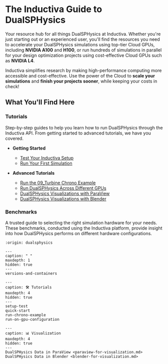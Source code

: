 # The Inductiva Guide to DualSPHysics

Your resource hub for all things DualSPHysics at Inductiva. Whether you're just starting out or an experienced user, you'll find the resources you need to accelerate your DualSPHysics simulations using top-tier Cloud GPUs, including **NVIDIA A100** and **H100**, or run hundreds of simulations in parallel for your design optimization projects using cost-effective Cloud GPUs such as **NVIDIA L4**.

Inductiva simplifies research by making high-performance computing more accessible and cost-effective. Use the power of the Cloud to **scale your simulations** and **finish your projects sooner**, while keeping your costs in check!

## What You'll Find Here

### Tutorials
Step-by-step guides to help you learn how to run DualSPHysics through the Inductiva API. From getting started to advanced tutorials, we have you covered.

* **Getting Started**
    - [Test Your Inductiva Setup](setup-test)
    - [Run Your First Simulation](quick-start)

* **Advanced Tutorials**
    - [Run the 09_Turbine Chrono Example](run-chrono-example)
    - [Run DualSPHysics Across Different GPUs](run-on-gpu-configuration)
    - [DualSPHysics Visualizations with ParaView](paraview-for-visualization)
    - [DualSPHysics Visualizations with Blender](blender-for-visualization)

### Benchmarks
A trusted guide to selecting the right simulation hardware for your needs. These benchmarks, conducted using the Inductiva platform, provide insight into how DualSPHysics performs on different hardware configurations.

```{banner}
:origin: dualsphysics
```

```{toctree}
---
caption: " "
maxdepth: 1
hidden: true
---
versions-and-containers
```

```{toctree}
---
caption: 🛠️ Tutorials
maxdepth: 4
hidden: true
---
setup-test
quick-start
run-chrono-example
run-on-gpu-configuration
```

```{toctree}
---
caption: 📊 Visualization
maxdepth: 4
hidden: true
---
DualSPHysics Data in ParaView <paraview-for-visualization.md>
DualSPHysics Data in Blender <blender-for-visualization.md>
```
